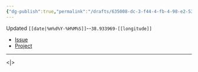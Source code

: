 ```yaml
---
{"dg-publish":true,"permalink":"/drafts/635008-dc-3-f44-4-fb-4-98-e2-5345-aeff-176-d/","dgHomeLink":true,"dgPassFrontmatter":false}
---
```


Updated `[[date|%m%d%Y-%H%M%S]]`--`38.933969-[[longitude]]`

- [Issue](https://github.com/users/extratone/leonard/issues/)
- [Project](https://github.com/users/extratone/projects/16)

---

<|>